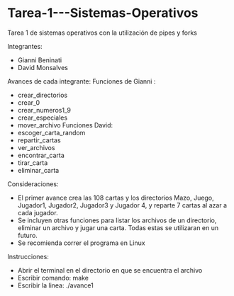 # Tarea-1---Sistemas-Operativos
Tarea 1 de sistemas operativos con la utilización de pipes y forks

Integrantes:
- Gianni Beninati
- David Monsalves

Avances de cada integrante:
Funciones de Gianni :
- crear_directorios
- crear_0
- crear_numeros1_9
- crear_especiales
- mover_archivo
Funciones David:
- escoger_carta_random
- repartir_cartas
- ver_archivos
- encontrar_carta
- tirar_carta
- eliminar_carta

Consideraciones:
- El primer avance crea las 108 cartas y los directorios Mazo, Juego, Jugador1, Jugador2, Jugador3 y Jugador 4, y reparte 7 cartas al azar a cada jugador.
- Se incluyen otras funciones para listar los archivos de un directorio, eliminar un archivo y jugar una carta. Todas estas se utilizaran en un futuro.
- Se recomienda correr el programa en Linux

Instrucciones:
- Abrir el terminal en el directorio en que se encuentra el archivo
- Escribir comando: make
- Escribir la linea: ./avance1
